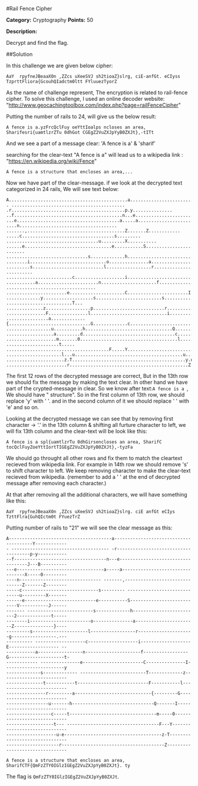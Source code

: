 #Rail Fence Cipher

**Category:** Cryptography
**Points:** 50

**Description:**

Decrypt and find the flag.

##Solution

In this challenge we are given below cipher:

```
AaY  rpyfneJBeaaX0n ,ZZcs uXeeSVJ sh2tioaZ}slrg, ciE-anfGt. eCIyss TzprttFliora{GcouhQIadctm0ltt FYluuezTyorZ 
```

As the name of challenge represent, The encryption is related to rail-fence cipher.
To solve this challenge, I used an online decoder website: "http://www.geocachingtoolbox.com/index.php?page=railFenceCipher"

Putting the number of rails to 24, will give us the below result:

```
A fence is a.yzFrcQclFuy oeYttIoalps ncloses an area, Sharifesri{uamtlzrZTu 0dhGot CGEgZ2VuZXJpYyB0ZXJt},-tITt
```

And we see a part of a message clear: 'A fence is a' & 'sharif'

searching for the clear-text "A fence is a" will lead us to a wikipedia link : "https://en.wikipedia.org/wiki/Fence"

```
A fence is a structure that encloses an area,...
```

Now we have part of the clear-message. if we look at the decrypted text categorized in 24 rails, We will see text below:

```
A.............................................a.............................................Y................
. ........................................... .r...........................................p.y...............
..f.........................................n...e.........................................J...B..............
...e.......................................a.....a.......................................X.....0.............
....n..................................... .......,.....................................Z.......Z............
.....c...................................s......... ...................................u.........X...........
......e.................................e...........S.................................V...........J..........
....... ...............................s.............h...............................2.............t.........
........i.............................o...............a.............................Z...............}........
.........s...........................l.................r...........................g.................,.......
.......... .........................c...................i.........................E...................-......
...........a.......................n.....................f.......................G.....................t.....
.................................. .......................e.....................C.......................I....
.............y...................s.........................s................... .........................T...
..............z.................p...........................r.................t...........................t..
...............F...............l.............................i...............o.............................r.
................a.............{...............................G.............c...............................o
.................u...........h.................................Q...........I.................................
..................a.........d...................................c.........t..................................
...................m.......0.....................................l.......t...................................
....................t..... .......................................F.....Y....................................
.....................l...u.........................................u...e.....................................
......................z.T...........................................y.o......................................
.......................r.............................................Z.......................................
```

The first 12 rows of the decrypted message are correct, But in the 13th row we should fix the message by making the text clear. In other hand
we have part of the crypted-message in clear. So we know after text:```A fence is a ```, We should have " structure". So in the
first column of 13th row, we should replace 'y' with ' '. and in the second column of it we should replace ' '  with 'e' and so on.

Looking at the decrypted message we can see that by removing first character -> '.' in the 13th column & shifting all furture character to left, we will fix 13th column
and the clear-text will be look like this:

```
A fence is a spl{uamtlzrTu 0dhGirsencloses an area, SharifC tocQclFuyZoeYttIortTIGEgZ2VuZXJpYyB0ZXJt},-tyzFa
```

We should go throught all other rows and fix them to match the cleartext recieved from wikipedia link.
For example in 14th row we should remove 's' to shift character to left. We keep removing character to make the clear-text recieved from wikipedia.
(remember to add a ' ' at the end of decrypted message after removing each character.)

At that after removing all the additional characters, we will have something like this:

```
AaY  rpyfneJBeaaX0n ,ZZcs uXeeSVJ sh2tioaZ}slrg. ciE anfGt eCIys TzttFlra{GuhQIctm0t FYuezTrZ
```

Putting number of rails to "21" we will see the clear message as this:

```
A---------------------------------------a---------------------------------------Y------------
- ------------------------------------- -r-------------------------------------p-y-----------
--f-----------------------------------n---e-----------------------------------J---B----------
---e---------------------------------a-----a---------------------------------X-----0---------
----n------------------------------- -------,-------------------------------Z-------Z--------
-----c-----------------------------s--------- -----------------------------u---------X-------
------e---------------------------e-----------S---------------------------V-----------J------
------- -------------------------s-------------h-------------------------2-------------t-----
--------i-----------------------o---------------a-----------------------Z---------------}----
---------s---------------------l-----------------r---------------------g-----------------.---
---------- -------------------c-------------------i-------------------E------------------- --
-----------a-----------------n---------------------f-----------------G---------------------t-
------------ ---------------e-----------------------C---------------I-----------------------y
-------------s------------- -------------------------T-------------z-------------------------
--------------t-----------t---------------------------F-----------l--------------------------
---------------r---------a-----------------------------{---------G---------------------------
----------------u-------h-------------------------------Q-------I----------------------------
-----------------c-----t---------------------------------m-----0-----------------------------
------------------t--- -----------------------------------F---Y------------------------------
-------------------u-e-------------------------------------z-T-------------------------------
--------------------r---------------------------------------Z--------------------------------

A fence is a structure that encloses an area, SharifCTF{QmFzZTY0IGlzIGEgZ2VuZXJpYyB0ZXJt}. ty
```

The flag is ```QmFzZTY0IGlzIGEgZ2VuZXJpYyB0ZXJt```.